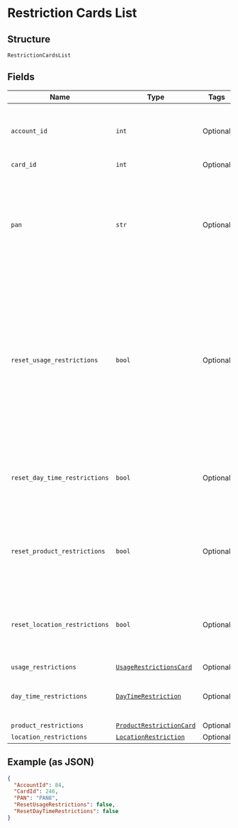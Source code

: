 
# Restriction Cards List

## Structure

`RestrictionCardsList`

## Fields

| Name | Type | Tags | Description |
|  --- | --- | --- | --- |
| `account_id` | `int` | Optional | Account ID of the customer.<br>Optional if AccountNumber is passed, else Mandatory.<br>This input is a search criterion, if given.<br>Example: 123456 |
| `card_id` | `int` | Optional | Unique Card Id |
| `pan` | `str` | Optional | Card PAN.<br>Optional if CardId is given, else mandatory.<br>Example: 7002051006629890645<br>Note:<br>•	PAN is ignored if CardId is given.<br>When PAN matches with multiple cards, the restriction will be applied on the latest issued card. |
| `reset_usage_restrictions` | `bool` | Optional | True/False.<br>If true, the usage restrictions applied on the card in Gateway will be reset to Customer Card Type level max limits, if there are no customer level overrides available then OU card type max limits. Else, the card restrictions will be updated with the usage restrictions provided in the API.<br>This property is not dependent on IsVelocityCeiling or SetDefaultOnVelocityUpdate flags. |
| `reset_day_time_restrictions` | `bool` | Optional | True/False.<br>If true, the Day/Time restrictions applied on the card will be deleted. Else, the card restrictions will be updated with the day/time restrictions provided in the API. |
| `reset_product_restrictions` | `bool` | Optional | True/False.<br>If true, Default fuel/non-fuel sets configured at the purchase category level will be applied to the card. Else, the card will be applied with product restrictions provided in the API. |
| `reset_location_restrictions` | `bool` | Optional | True/False.<br>If true, the location restrictions applied on the card will be deleted. Else, the card restrictions will be updated with the location restrictions provided in the API. |
| `usage_restrictions` | [`UsageRestrictionsCard`](../../doc/models/usage-restrictions-card.md) | Optional | - |
| `day_time_restrictions` | [`DayTimeRestriction`](../../doc/models/day-time-restriction.md) | Optional | Details of the day/time restrictions such as weekdays and time range in which transactions should be allowed on the card. |
| `product_restrictions` | [`ProductRestrictionCard`](../../doc/models/product-restriction-card.md) | Optional | - |
| `location_restrictions` | [`LocationRestriction`](../../doc/models/location-restriction.md) | Optional | - |

## Example (as JSON)

```json
{
  "AccountId": 84,
  "CardId": 246,
  "PAN": "PAN8",
  "ResetUsageRestrictions": false,
  "ResetDayTimeRestrictions": false
}
```

